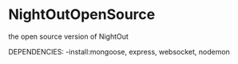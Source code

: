 # NightOutOpenSource
the open source version of NightOut

DEPENDENCIES:
-install:mongoose, express, websocket, nodemon
